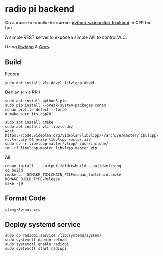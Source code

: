 # radio pi backend

On a quest to rebuild the current [python-websocket-backend](https://github.com/radio-pi/python-websocket-backend/)
in CPP for fun.

A simple REST server to expose a simple API to control VLC.

Using [libvlcpp](https://github.com/videolan/libvlcpp/) &
[Crow](https://github.com/CrowCpp/Crow).

## Build

Fedora

```
sudo dnf install vlc-devel libvlcpp-devel
```

Debian (on a RPI)

```
sudo apt install python3-pip
sudo pip install --break-system-packages conan
conan profile detect --force
# make sure its cpp20!

sudo apt install cmake
sudo apt install vlc libvlc-dev
wget https://code.videolan.org/videolan/libvlcpp/-/archive/master/libvlcpp-master.zip && unzip libvlcpp-master.zip
sudo cp -r libvlcpp-master/vlcpp/ /usr/include/
rm -rf libvlcpp-master libvlcpp-master.zip
```

All

```
conan install . --output-folder=build --build=missing
cd build
cmake .. -DCMAKE_TOOLCHAIN_FILE=conan_toolchain.cmake -DCMAKE_BUILD_TYPE=Release
make -j9
```

## Format Code

```
clang-format src
```

## Deploy systemd service

```
sudo cp radiopi.service /lib/systemd/system/
sudo systemctl daemon-reload
sudo systemctl enable radiopi
sudo systemctl start radiopi
```
